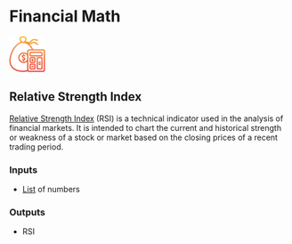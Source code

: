 # Financial Math

![Perform financial math operations.](../../.gitbook/assets/financial_math.png)

## Relative Strength Index

[Relative Strength Index](https://en.wikipedia.org/wiki/Relative_strength_index) \(RSI\) is a technical indicator used in the analysis of financial markets. It is intended to chart the current and historical strength or weakness of a stock or market based on the closing prices of a recent trading period.

### Inputs

* [List](../../introduction/variables.md#lists) of numbers

### Outputs

* RSI

